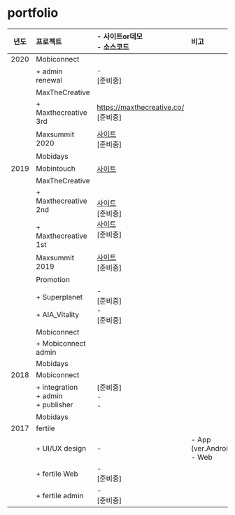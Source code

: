 # portfolio

| 년도  | 프로젝트 | - 사이트or데모 <br>- 소스코드 | 비고 |
|:-----:|:--------|:--------|:--------|
|2020   |Mobiconnect       |
|       |  + admin renewal | -<br>[준비중] |
|       |MaxTheCreative    |
|       |  + Maxthecreative 3rd |<a href="https://maxthecreative.co/" target="_blank">https://maxthecreative.co/</a>  <br>[준비중] | 
|       |Maxsummit 2020    | [사이트](https://maxsummit.co/)<br>[준비중] | 
|       |Mobidays    |
|2019   |Mobintouch  | [사이트](https://mobintouch.co.kr/)<br>| 
|       |MaxTheCreative    | 
|       |  + Maxthecreative 2nd <br/><br> + Maxthecreative 1st | [사이트](https://maxthecreative.co/2019/2nd)<br>[준비중] <br/> [사이트](https://maxthecreative.co/2019/1st)<br>[준비중] | 
|       |Maxsummit 2019    | [사이트](https://maxsummit.co/2019/)<br>[준비중] |
|       |Promotion    |
|       |+ Superplanet  <br/><br/> + AIA_Vitality  | -<br>[준비중] <br/> -<br>[준비중] |
|       |Mobiconnect    |
|       |+ Mobiconnect admin    | 
|       |Mobidays    | 
|2018   |Mobiconnect  |
|       |  + integration <br/> + admin <br/> + publisher | [준비중] <br> - <br> - | 
|       |Mobidays    |
|2017   |fertile  |
|       |  + UI/UX design  | - | - App (ver.Android)<br/> - Web |
|       |  + fertile Web  | -<br>[준비중] |
|       |  + fertile admin | -<br>[준비중] |

  

